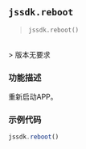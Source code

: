 
## `jssdk.reboot`

> `jssdk.reboot()`
<br/>
> 版本无要求

### 功能描述

重新启动APP。

### 示例代码

```js
jssdk.reboot()
```
